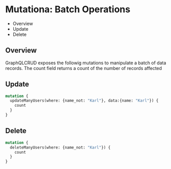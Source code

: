# Mutationa: Batch Operations

* Overview
* Update
* Delete

## Overview

GraphQLCRUD exposes the followig mutations to manipulate a batch of data records. The count field returns a count of the number of records affected

## Update

```graphql
mutation {
  updateManyUsers(where: {name_not: "Karl"}, data:{name: "Karl"}) {
    count
  }
}
```

## Delete

```graphql
mutation {
  deleteManyUsers(where: {name_not: "Karl"}) {
    count
  }
}
```